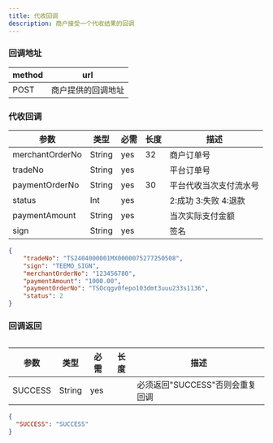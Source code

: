 ```yaml
---
title: 代收回调
description: 商户接受一个代收结果的回调
---
```


### 回调地址

| method | url                |
| ------ | ------------------ |
| POST   | 商户提供的回调地址 |

### 代收回调

| 参数       | 类型     | 必需 | 长度  | 描述             |
| ---------- |--------| ---- |-----|----------------|
| merchantOrderNo | String | yes  | 32  | 商户订单号          |
| tradeNo    | String | yes  |     | 平台订单号          |
| paymentOrderNo | String | yes  | 30  | 平台代收当次支付流水号    |
| status     | Int    | yes  |     | 2:成功 3:失败 4:退款 |
| paymentAmount     | String | yes   |     | 当次实际支付金额           |
| sign       | String | yes  |     | 签名             |

```json title=回调示例
{
    "tradeNo": "TS2404000001MX0000075277250508",
    "sign": "TEEMO_SIGN",
    "merchantOrderNo": "123456780",
    "paymentAmount": "1000.00",
    "paymentOrderNo": "TSOcqgv0fepo103dmt3uuu233s1136",
    "status": 2
}

```

### 回调返回

<Table
  thead={["字段", "类型", "必需", "描述"]}
  tbody={[["SUCCESS", "String", "yes", '必须返回"SUCCESS"否则会重复回调']]}
/>

| 参数    | 类型   | 必需 | 长度 | 描述                            |
| ------- | ------ | ---- | ---- | ------------------------------- |
| SUCCESS | String | yes  |      | 必须返回"SUCCESS"否则会重复回调 |

```json title=回调示例
{
  "SUCCESS": "SUCCESS"
}
```
